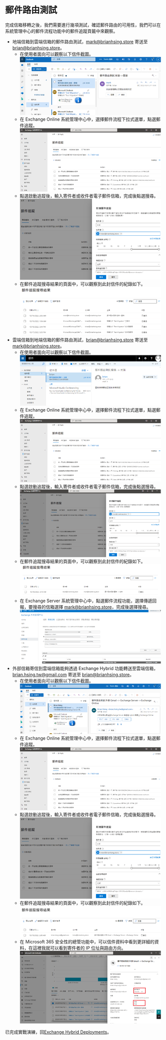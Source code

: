 # 郵件路由測試

完成信箱移轉之後，我們需要進行幾項測試，確認郵件路由的可用性，我們可以在系統管理中心的郵件流程功能中的郵件追蹤頁籤中來觀察。<br>
- 地端信箱到雲端信箱的郵件路由測試，mark@brianhsing.store 寄送至 brian@brianhsing.store。<br>
  - 在使用者面向可以觀察以下信件截圖。<br>
    ![Github](/Images/mailflow1.png)<br>
  - 在 Exchange Online 系統管理中心中，選擇郵件流程下拉式選單，點選郵件追蹤。<br>
    ![Github](/Images/mailflow2.png)<br>
  - 點選啟動追蹤後，輸入寄件者或收件者電子郵件信箱，完成後點選搜尋。<br>
    ![Github](/Images/mailflow3.png)<br>
  - 在郵件追蹤搜尋結果的頁面中，可以觀察到此封信件的紀錄如下。<br>
    ![Github](/Images/mailflow4.png)<br>
- 雲端信箱到地端信箱的郵件路由測試，brian@brianhsing.store 寄送至 mark@brianhsing.store。<br>
  - 在使用者面向可以觀察以下信件截圖。<br>
    ![Github](/Images/mailflow5.png)<br>
  - 在 Exchange Online 系統管理中心中，選擇郵件流程下拉式選單，點選郵件追蹤。<br>
    ![Github](/Images/mailflow2.png)<br>
  - 點選啟動追蹤後，輸入寄件者或收件者電子郵件信箱，完成後點選搜尋。<br>
    ![Github](/Images/mailflow7.png)<br>
  - 在郵件追蹤搜尋結果的頁面中，可以觀察到此封信件的紀錄如下。<br>
    ![Github](/Images/mailflow6.png)<br>
  - 在 Exchange Server 系統管理中心中，點選郵件流程功能，選擇傳遞回報，要搜尋的信箱選擇 mark@brianhsing.store，完成後選擇搜尋。<br>
    ![Github](/Images/mailflow8.png)<br>
- 外部信箱寄信到雲端信箱能夠透過 Exchange Hybrid 功能轉送至雲端信箱，brian.hsing.tw@gmail.com 寄送至 brian@brianhsing.store。<br>
  - 在使用者面向可以觀察以下信件截圖。<br>
    ![Github](/Images/mailflow9.png)<br>
  - 在 Exchange Online 系統管理中心中，選擇郵件流程下拉式選單，點選郵件追蹤。<br>
    ![Github](/Images/mailflow2.png)<br>
  - 點選啟動追蹤後，輸入寄件者或收件者電子郵件信箱，完成後點選搜尋。<br>
    ![Github](/Images/mailflow3.png)<br>
  - 在郵件追蹤搜尋結果的頁面中，可以觀察到此封信件的紀錄如下。<br>
    ![Github](/Images/mailflow10.png)<br>
  - 在 Microsoft 365 安全性的總管功能中，可以信件資料中看到更詳細的資料，在這裡我就可以看到寄件者的 IP 位址與路由方向。<br>
    ![Github](/Images/mailflow11.png)<br>

已完成實戰演練，回[Exchange Hybrid Deployments](/README.md)。<br>